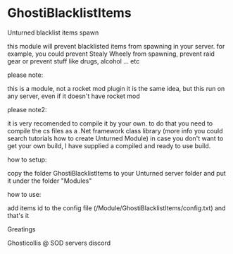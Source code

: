 # GhostiBlacklistItems
Unturned blacklist items spawn

this module will prevent blacklisted items from spawning in your server.
for example, you could prevent Stealy Wheely from spawning, prevent raid gear or prevent stuff like drugs, alcohol ... etc


please note:

this is a module, not a rocket mod plugin
it is the same idea, but this run on any server, even if it doesn't have rocket mod


please note2: 

it is very recomended to compile it by your own. to do that you need to compile the cs files as a .Net framework class library (more info you could search tutorials how to create Unturned Module)
in case you don't want to get your own build, I have supplied a compiled and ready to use build.


how to setup:

copy the folder GhostiBlacklistItems to your Unturned server folder and put it under the folder "Modules"



how to use:

add items id to the config file (/Module/GhostiBlacklistItems/config.txt)
and that's it

Greatings

Ghosticollis @ SOD servers discord
